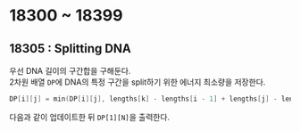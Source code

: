 # 18300 ~ 18399


## 18305 : Splitting DNA
우선 DNA 길이의 구간합을 구해둔다.  
2차원 배열 `DP`에 DNA의 특정 구간을 split하기 위한 에너지 최소량을 저장한다.  
```cpp
DP[i][j] = min(DP[i][j], lengths[k] - lengths[i - 1] + lengths[j] - lengths[k] + DP[i][k] + DP[k + 1][j]);
```
다음과 같이 업데이트한 뒤 `DP[1][N]`을 출력한다.
